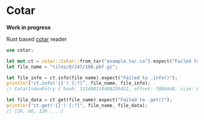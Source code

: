 # Cotar


**Work in progress** 

Rust based [cotar](https://github.com/linz/cotar) reader


```rust
use cotar;

let mut ct = cotar::Cotar::from_tar("example.tar.co").expect("Failed to ::from_tar()");
let file_name = "tiles/8/247/108.pbf.gz";

let file_info = ct.info(file_name).expect("Failed to .info()");
println!("ct.info('{}') {:?}", file_name, file_info);
// CotarIndexEntry { hash: 121498119488259422, offset: 7080448, size: 68 }

let file_data = ct.get(file_name).expect("Failed to .get()");
println!("ct.get('{}') {:?}", file_name, file_data);
// [26, 66, 120 ... ]
```